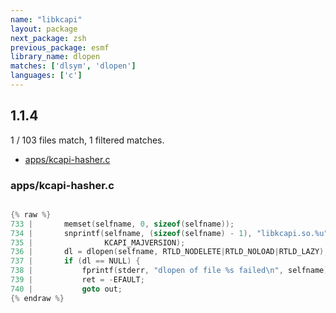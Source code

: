 ```yaml
---
name: "libkcapi"
layout: package
next_package: zsh
previous_package: esmf
library_name: dlopen
matches: ['dlsym', 'dlopen']
languages: ['c']
---
```

## 1.1.4
1 / 103 files match, 1 filtered matches.

 - [apps/kcapi-hasher.c](#appskcapi-hasherc)

### apps/kcapi-hasher.c

```c

{% raw %}
733 | 		memset(selfname, 0, sizeof(selfname));
734 | 		snprintf(selfname, (sizeof(selfname) - 1), "libkcapi.so.%u",
735 | 		         KCAPI_MAJVERSION);
736 | 		dl = dlopen(selfname, RTLD_NODELETE|RTLD_NOLOAD|RTLD_LAZY);
737 | 		if (dl == NULL) {
738 | 			fprintf(stderr, "dlopen of file %s failed\n", selfname);
739 | 			ret = -EFAULT;
740 | 			goto out;
{% endraw %}

```